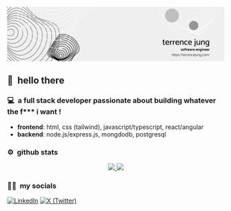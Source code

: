 [![header](./linkedinbanner.png)]([https://aar.one](https://terrencejung.com/))

## 👋 &nbsp;hello there

### 💻 &nbsp;a full stack developer passionate about building whatever the f*** i want ! 
- **frontend**: html, css (tailwind), javascript/typescript, react/angular
- **backend**: node.js/express.js, mongdodb, postgresql

### ⚙️ &nbsp;github stats

<p align="center">
  <a href="https://github.com/terrencejihoonjung">
    <img height="180em" src="https://github-readme-stats-eight-theta.vercel.app/api?username=terrencejihoonjung&show_icons=true&theme=algolia&include_all_commits=true&count_private=true"/>
    <img height="180em" src="https://github-readme-stats-eight-theta.vercel.app/api/top-langs/?username=terrencejihoonjung&layout=compact&langs_count=8&theme=algolia"/>
  </a>
</p>

### 🤝🏻 &nbsp;my socials

[![LinkedIn](https://img.shields.io/badge/-terrencejung-blue?style=flat-square&logo=Linkedin&logoColor=white&link=https://www.linkedin.com/in/terrencejung/)](https://www.linkedin.com/in/terrencejung/)
[![X (Twitter)](https://img.shields.io/badge/-X%20(Twitter)-1ca0f1?style=flat-square&labelColor=1ca0f1&logo=twitter&logoColor=white&link=https://twitter.com/terrence_jung)](https://twitter.com/terrence_jung)

